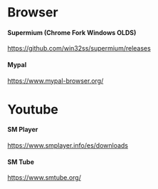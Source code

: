# Browser
#### Supermium (Chrome Fork Windows OLDS)
https://github.com/win32ss/supermium/releases
#### Mypal
https://www.mypal-browser.org/

# Youtube
#### SM Player
https://www.smplayer.info/es/downloads
#### SM Tube
https://www.smtube.org/

